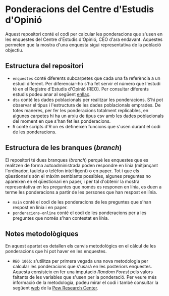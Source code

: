 # Ponderacions del Centre d'Estudis d'Opinió

Aquest repositori conté el codi per calcular les ponderacions que s'usen en les enquestes del Centre d'Estudis d'Opinió, CEO d'ara endavant. Aquestes permeten que la mostra d'una enquesta sigui representativa de la població objectiu.

## Estructura del repositori

- `enquestes` conté diferents subcarpetes que cada una fa referència a un estudi diferent. Per diferenciar-ho s'ha fet servir el número que l'estudi té en el Registre d'Estudis d'Opinió (REO). Per consultar diferents estudis podeu anar al següent [enllaç](https://ceo.gencat.cat/es/estudis/registre-estudis-dopinio/).  
- `dta` conté les dades poblacionals per realitzar les ponderacions. S'hi pot observar el tipus i l'estructura de les dades poblacionals emprades. De totes maneres, per fer les ponderacions totalment replicables, en algunes carpetes hi ha un arxiu de tipus csv amb les dades poblacionals del moment en que s'han fet les ponderacions.
- `R` conté scripts d'R on es defineixen funcions que s'usen durant el codi de les ponderacions.

## Estructura de les branques (*branch*)

El repositori té dues branques (*branch*) perquè les enquestes que es realitzen de forma autoadministrada poden respondre en línia (mitjançant l'ordinador, tauleta o telèfon intel·ligent) o en paper. Tot i que els qüestionaris són el màxim semblants possibles, algunes preguntes no apareixen en el qüestionari en paper, i per tal d'obtenir la mostra representativa en les preguntes que només es responen en línia, es duen a terme les ponderacions a partir de les persones que han respost en línia.

- `main` conté el codi de les ponderacions de les preguntes que s'han respost en línia i en paper.
- `ponderacions-online` conté el codi de les ponderacions per a les preguntes que només s'han contestat en línia.

## Notes metodològiques

En aquest apartat es detallen els canvis metodològics en el càlcul de les ponderacions que hi pot haver en les enquestes.

- `REO 1065`: s'utilitza per primera vegada una nova metodologia per calcular les ponderacions que s'usarà en les posteriors enquestes. Aquesta consisteix en fer una imputació *Random Forest* pels valors faltants de les variables que s'usen per la ponderació. Per veure més informació de la metodologia, podeu mirar el codi i també consultar la següent [web](https://www.pewresearch.org/decoded/2020/03/26/weighting-survey-data-with-the-pewmethods-r-package/) de la [Pew Research Center](https://www.pewresearch.org/).

